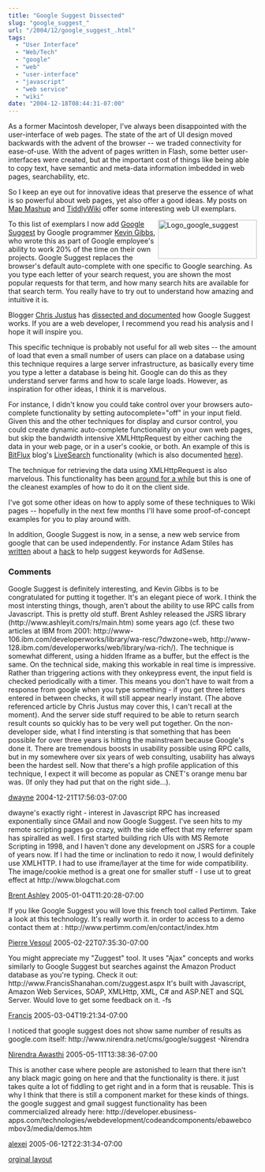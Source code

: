 ```yaml
---
title: "Google Suggest Dissected"
slug: "google_suggest_"
url: "/2004/12/google_suggest_.html"
tags:
  - "User Interface"
  - "Web/Tech"
  - "google"
  - "web"
  - "user-interface"
  - "javascript"
  - "web service"
  - "wiki"
date: "2004-12-18T08:44:31-07:00"
---
```

<p>As a former Macintosh developer, I've always been disappointed with the user-interface of web pages. The state of the art of UI design moved backwards with the advent of the browser -- we traded connectivity for ease-of-use. With the advent of pages written in Flash, some better user-interfaces were created, but at the important cost of things like being able to copy text, have semantic and meta-data information imbedded in web pages, searchability, etc.</p>
<p>So I keep an eye out for innovative ideas that preserve the essence of what is so powerful about web pages, yet also offer a good ideas. My posts on <a href="/2004/10/map_mashup.html">Map Mashup</a> and <a href="/2004/09/tiddlywiki.html">TiddlyWiki</a> offer some interesting web UI exemplars.</p>
<p><a href="http://www.google.com/webhp?hl=en&amp;complete=1"><img width="200" height="79" border="0" alt="Logo_google_suggest" title="Logo_google_suggest" src="/previous/images/logo_google_suggest.gif" style="margin: 0px 0px 5px 5px; float: right;" /></a></p>
<p>To this list of exemplars I now add <a href="http://www.google.com/webhp?hl=en&amp;complete=1">Google Suggest</a> by Google programmer <a href="http://www.google.com/googleblog/2004/12/ive-got-suggestion.html">Kevin Gibbs</a>, who wrote this as part of Google employee's ability to work 20% of the time on their own projects.
Google Suggest replaces the browser's default auto-complete with one specific to Google searching. As you type each letter of your search request, you are shown the most popular requests for that term, and how many search hits are available for that search term. You really have to try out to understand how amazing and intuitive it is.</p>
<p>Blogger <a href="http://serversideguy.blogspot.com/">Chris Justus</a> has <a href="http://serversideguy.blogspot.com/2004/12/google-suggest-dissected.html">dissected and documented</a> how Google Suggest works. If you are a web developer, I recommend you read his analysis and I hope it will inspire you.</p>
<p>This specific technique is probably not useful for all web sites -- the amount of load that even a small number of users can place on a database using this technique requires a large server infrastructure, as basically every time you type a letter a database is being hit. Google can do this as they understand server farms and how to scale large loads. However, as inspiration for other ideas, I think it is marvelous.</p>
<p>For instance, I didn't know you could take control over your browsers auto-complete functionality by setting autocomplete=&quot;off&quot; in your input field. Given this and the other techniques for display and cursor control, you could create dynamic auto-complete functionality on your own web pages, but skip the bandwidth intensive XMLHttpRequest by either caching the data in your web page, or in a user's cookie, or both. An example of this is <a href="http://blog.bitflux.ch/">BitFlux</a> blog's <a href="http://blog.bitflux.ch/archive/livesearch_roundup.html">LiveSearch</a> functionality (which is also documented <a href="http://blog4.bitflux.ch/wiki/LiveSearch">here</a>).</p>
<p>The technique for retrieving the data using XMLHttpRequest is also marvelous. This functionality has been <a href="http://developer.apple.com/internet/webcontent/xmlhttpreq.html">around for a while</a> but this is one of the cleanest examples of how to do it on the client side.</p>
<p>I've got some other ideas on how to apply some of these techniques to Wiki pages -- hopefully in the next few months I'll have some proof-of-concept examples for you to play around with.</p>
<p>In addition, Google Suggest is now, in a sense, a new web service from google that can be used independently. For instance Adam Stiles has <a href="http://www.adamstiles.com/adam/2004/12/hacking_google_.html">written</a> about a <a href="http://www.netcaptor.net/adsense/suggest.php">hack</a> to help suggest keywords for AdSense.</p>
<footer><h3>Comments</h3>
<div class="u-comment h-cite">
<p class="p-content p-name">Google Suggest is definitely interesting, and Kevin Gibbs is to be congratulated for putting it together. It's an elegant piece of work.
I think the most intersting things, though, aren't about the ability to use RPC calls from Javascript. This is pretty old stuff. Brent Ashley released the JSRS library (http://www.ashleyit.com/rs/main.htm) some years ago (cf. these two articles at IBM from 2001: http://www-106.ibm.com/developerworks/library/wa-resc/?dwzone=web, http://www-128.ibm.com/developerworks/web/library/wa-rich/). The technique is somewhat different, using a hidden Iframe as a buffer, but the effect is the same.
On the technical side, making this workable in real time is impressive. Rather than triggering actions with they onkeypress event, the input field is checked periodically with a timer. This means you don't have to wait from a response from google when you type something - if you get three letters entered in between checks, it will still appear nearly instant. (The above referenced article by Chris Justus may cover this, I can't recall at the moment). And the server side stuff required to be able to return search result counts so quickly has to be very well put together.
On the non-developer side, what I find intersting is that something that has been possible for over three years is hitting the mainstream because Google's done it. There are tremendous boosts in usability possible using RPC calls, but in my somewhere over six years of web consulting, usability has always been the hardest sell. Now that there's a high profile application of this technique, I expect it will become as popular as CNET's orange menu bar was. (If only they had put that on the right side...).
</p>
<a class="u-author h-card" href="http://iconys.com">dwayne</a>
<time class="dt-published" datetime="2004-12-21T17:56:03-07:00">2004-12-21T17:56:03-07:00</time>
</div>
<div class="u-comment h-cite">
<p class="p-content p-name">dwayne's exactly right - interest in Javascript RPC has increased exponentially since GMail and now Google Suggest.  I've seen hits to my remote scripting pages go crazy, with the side effect that my referrer spam has spiralled as well.
I first started building rich UIs with MS Remote Scripting in 1998, and I haven't done any development on JSRS for a couple of years now.  If I had the time or inclination to redo it now, I would definitely use XMLHTTP.  I had to use iframe/layer at the time for wide compatibility.
The image/cookie method is a great one for smaller stuff - I use ut to great effect at http://www.blogchat.com
</p>
<a class="u-author h-card" href="http://www.ashleyit.com/rs">Brent Ashley</a>
<time class="dt-published" datetime="2005-01-04T11:20:28-07:00">2005-01-04T11:20:28-07:00</time>
</div>
<div class="u-comment h-cite">
<p class="p-content p-name">If you like Google Suggest you will love this french tool called Pertimm. Take a look at this technology. It's really worth it. in order to access to a demo contact them at :
http://www.pertimm.com/en/contact/index.htm
</p>
<a class="u-author h-card" href="http://pouncha.typepad.com">Pierre Vesoul</a>
<time class="dt-published" datetime="2005-02-22T07:35:30-07:00">2005-02-22T07:35:30-07:00</time>
</div>
<div class="u-comment h-cite">
<p class="p-content p-name">You might appreciate my "Zuggest" tool.
It uses "Ajax" concepts and works similarly to Google Suggest but searches against the Amazon Product database as you're typing.
Check it out: http://www.FrancisShanahan.com/zuggest.aspx
It's built with Javascript, Amazon Web Services, SOAP, XMLHttp, XML, C# and ASP.NET and SQL Server.
Would love to get some feedback on it.
-fs
</p>
<a class="u-author h-card" href="http://www.FrancisShanahan.com">Francis</a>
<time class="dt-published" datetime="2005-03-04T19:21:34-07:00">2005-03-04T19:21:34-07:00</time>
</div>
<div class="u-comment h-cite">
<p class="p-content p-name">I noticed that google suggest does not show same number of results as google.com itself:
http://www.nirendra.net/cms/google/suggest
-Nirendra
</p>
<a class="u-author h-card" href="http://www.nirendra.net">Nirendra Awasthi</a>
<time class="dt-published" datetime="2005-05-11T13:38:36-07:00">2005-05-11T13:38:36-07:00</time>
</div>
<div class="u-comment h-cite">
<p class="p-content p-name">This is another case where people are astonished to learn that there isn't any black magic going on here and that the functionality is there. it just takes quite a lot of fiddling to get right and in a form that is reusable. This is why I think that there is still a component market for these kinds of things. the google suggest and gmail suggest functionality has been commercialized already here:
http://developer.ebusiness-apps.com/technologies/webdevelopment/codeandcomponents/ebawebcombov3/media/demos.htm
</p>
<a class="u-author h-card" href="http://www.alexeiwhite.com">alexei</a>
<time class="dt-published" datetime="2005-06-12T22:31:34-07:00">2005-06-12T22:31:34-07:00</time>
</div>
</footer>
<p class="previous"><a href="/previous/2004/12/google_suggest_.html" rel="syndication">orginal layout</a></p>
